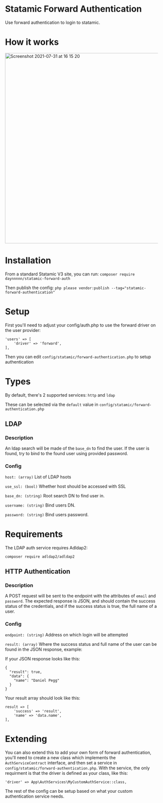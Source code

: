 # Statamic Forward Authentication

Use forward authentication to login to statamic.

# How it works

<img width="626" alt="Screenshot 2021-07-31 at 16 15 20" src="https://user-images.githubusercontent.com/25618897/127768699-676427d7-2985-4dab-aaac-22e3fa498b8a.png">

# Installation

From a standard Statamic V3 site, you can run:
`composer require daynnnnn/statamic-forward-auth`

Then publish the config:
`php please vendor:publish --tag="statamic-forward-authentication"`

# Setup

First you'll need to adjust your config/auth.php to use the forward driver on the user provider:

```
'users' => [
    'driver' => 'forward',
],
```

Then you can edit `config/statamic/forward-authentication.php` to setup authentication

# Types

By default, there's 2 supported services: `http` and `ldap`

These can be selected via the `default` value in `config/statamic/forward-authentication.php`

## LDAP

### Description

An ldap search will be made of the `base_dn` to find the user. If the user is found, try to bind to the found user using provided password.

### Config

`host: (array)` List of LDAP hsots

`use_ssl: (bool)` Whether host should be accessed with SSL

`base_dn: (string)` Root search DN to find user in.

`username: (string)` Bind users DN.

`password: (string)` Bind users password.

# Requirements

The LDAP auth service requires Adldap2:

`composer require adldap2/adldap2`

## HTTP Authentication

### Description

A POST request will be sent to the endpoint with the attributes of `email` and `password`. The expected response is JSON, and should contain the success status of the credentials, and if the success status is true, the full name of a user. 

### Config

`endpoint: (string)` Address on which login will be attempted

`result: (array)` Where the success status and full name of the user can be found in the JSON response, example:

If your JSON response looks like this:

```
{
  "result": true,
  "data": {
    "name": "Daniel Pegg"
  }
}
```

Your result array should look like this:

```
result => [
    'success' => 'result',
    'name' => 'data.name',
],
```

# Extending

You can also extend this to add your own form of forward authentication, you'll need to create a new class which implements the `AuthServiceContract` interface, and then set a service in `config/statamic/forward-authentication.php`. With the service, the only requirment is that the driver is defined as your class, like this:

`'driver' => App\AuthServices\MyCustomAuthService::class,`

The rest of the config can be setup based on what your custom authentication service needs.
